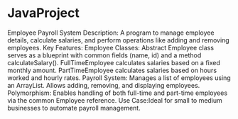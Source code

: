 # JavaProject
Employee Payroll System
Description:
A program to manage employee details, calculate salaries, and perform operations like adding and removing employees.
Key Features:
Employee Classes:
Abstract Employee class serves as a blueprint with common fields (name, id) and a method calculateSalary().
FullTimeEmployee calculates salaries based on a fixed monthly amount.
PartTimeEmployee calculates salaries based on hours worked and hourly rates.
Payroll System:
Manages a list of employees using an ArrayList.
Allows adding, removing, and displaying employees.
Polymorphism:
Enables handling of both full-time and part-time employees via the common Employee reference.
Use Case:Ideal for small to medium businesses to automate payroll management.
